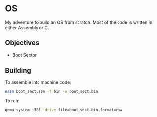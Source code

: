 # OS

My adventure to build an OS from scratch. Most of the code is written in either Assembly or C. 

## Objectives 
* Boot Sector

## Building

To assemble into machine code:
```bash
nasm boot_sect.asm -f bin -o boot_sect.bin
```

To run:
```bash
qemu-system-i386 -drive file=boot_sect.bin,format=raw
```
